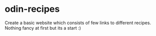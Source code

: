 # odin-recipes
Create a basic website which consists of few links to different recipes.
Nothing fancy at first but its a start :)
